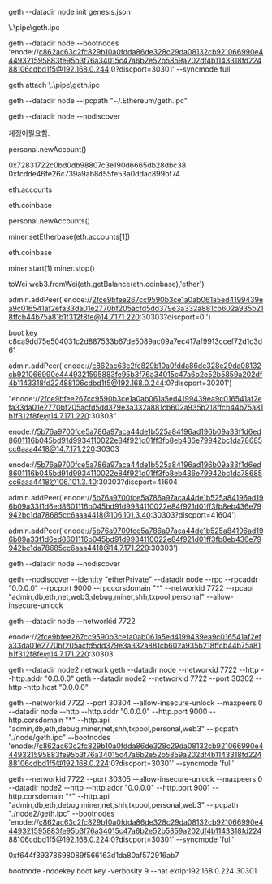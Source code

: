 geth --datadir node init genesis.json

\\.\pipe\geth.ipc

geth --datadir node --bootnodes 'enode://c862ac63c2fc829b10a0fdda86de328c29da08132cb921066990e4449321595883fe95b3f76a34015c47a6b2e52b5859a202df4b1143318fd22488106cdbd1f5@192.168.0.244:0?discport=30301' --syncmode full

geth attach \\.\pipe\geth.ipc

geth --datadir node --ipcpath "~/.Ethereum/geth.ipc"

geth --datadir node --nodiscover

계정이필요함.

personal.newAccount()

0x72831722c0bd0db98807c3e190d6665db28dbc38
0xfcdde46fe26c739a9ab8d55fe53a0ddac899bf74

eth.accounts

eth.coinbase

personal.newAccounts()

miner.setEtherbase(eth.accounts[1])

eth.coinbase

miner.start(1)
miner.stop()

toWei
web3.fromWei(eth.getBalance(eth.coinbase),'ether')

admin.addPeer('enode://2fce9bfee267cc9590b3ce1a0ab061a5ed4199439ea9c016541af2efa33da01e2770bf205acfd5dd379e3a332a881cb602a935b218ffcb44b75a81b1f312f8fe@14.7.171.220:30303?discport=0
')

boot key
c8ca9dd75e504031c2d887533b67de5089ac09a7ec417af9913ccef72d1c3d61

admin.addPeer('enode://c862ac63c2fc829b10a0fdda86de328c29da08132cb921066990e4449321595883fe95b3f76a34015c47a6b2e52b5859a202df4b1143318fd22488106cdbd1f5@192.168.0.244:0?discport=30301')

"enode://2fce9bfee267cc9590b3ce1a0ab061a5ed4199439ea9c016541af2efa33da01e2770bf205acfd5dd379e3a332a881cb602a935b218ffcb44b75a81b1f312f8fe@14.7.171.220:30303"

enode://5b76a9700fce5a786a97aca44de1b525a84196ad196b09a33f1d6ed8601116b045bd91d9934110022e84f921d01ff3fb8eb436e79942bc1da78685cc6aaa4418@14.7.171.220:30303

enode://5b76a9700fce5a786a97aca44de1b525a84196ad196b09a33f1d6ed8601116b045bd91d9934110022e84f921d01ff3fb8eb436e79942bc1da78685cc6aaa4418@106.101.3.40:30303?discport=41604

admin.addPeer('enode://5b76a9700fce5a786a97aca44de1b525a84196ad196b09a33f1d6ed8601116b045bd91d9934110022e84f921d01ff3fb8eb436e79942bc1da78685cc6aaa4418@106.101.3.40:30303?discport=41604')

admin.addPeer('enode://5b76a9700fce5a786a97aca44de1b525a84196ad196b09a33f1d6ed8601116b045bd91d9934110022e84f921d01ff3fb8eb436e79942bc1da78685cc6aaa4418@14.7.171.220:30303')

geth --datadir node --nodiscover

geth --nodiscover --identity "etherPrivate" --datadir node --rpc --rpcaddr "0.0.0.0" --rpcport 9000 --rpccorsdomain "\*" --networkid 7722 --rpcapi "admin,db,eth,net,web3,debug,miner,shh,txpool,personal" --allow-insecure-unlock

geth --datadir node --networkid 7722

enode://2fce9bfee267cc9590b3ce1a0ab061a5ed4199439ea9c016541af2efa33da01e2770bf205acfd5dd379e3a332a881cb602a935b218ffcb44b75a81b1f312f8fe@14.7.171.220:30303

geth --datadir node2 network
geth --datadir node --networkid 7722 --http --http.addr "0.0.0.0"
geth --datadir node2 --networkid 7722 --port 30302 --http -http.host "0.0.0.0"

geth --networkid 7722 --port 30304 --allow-insecure-unlock --maxpeers 0 --datadir node --http --http.addr "0.0.0.0" --http.port 9000 --http.corsdomain "\*" --http.api "admin,db,eth,debug,miner,net,shh,txpool,personal,web3" --ipcpath "./node/geth.ipc" --bootnodes 'enode://c862ac63c2fc829b10a0fdda86de328c29da08132cb921066990e4449321595883fe95b3f76a34015c47a6b2e52b5859a202df4b1143318fd22488106cdbd1f5@192.168.0.224:0?discport=30301' --syncmode 'full'

geth --networkid 7722 --port 30305 --allow-insecure-unlock --maxpeers 0 --datadir node2 --http --http.addr "0.0.0.0" --http.port 9001 --http.corsdomain "\*" --http.api "admin,db,eth,debug,miner,net,shh,txpool,personal,web3" --ipcpath "./node2/geth.ipc" --bootnodes 'enode://c862ac63c2fc829b10a0fdda86de328c29da08132cb921066990e4449321595883fe95b3f76a34015c47a6b2e52b5859a202df4b1143318fd22488106cdbd1f5@192.168.0.224:0?discport=30301' --syncmode 'full'

0xf644f39378698089f566163d1da80af572916ab7

bootnode -nodekey boot.key -verbosity 9 --nat extip:192.168.0.224:30301
